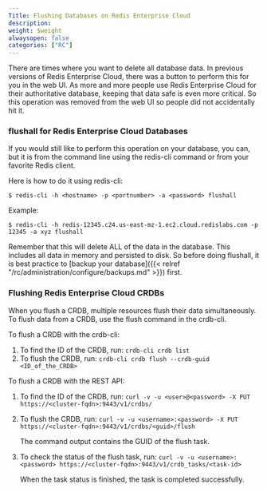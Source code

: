 ```yaml
---
Title: Flushing Databases on Redis Enterprise Cloud
description: 
weight: $weight
alwaysopen: false
categories: ["RC"]
---
```

There are times where you want to delete all database data. In previous
versions of Redis Enterprise Cloud, there was a button to perform this
for you in the web UI. As more and more people use Redis Enterprise
Cloud for their authoritative database, keeping that data safe is even
more critical. So this operation was removed from the web UI so people
did not accidentally hit it.

### flushall for Redis Enterprise Cloud Databases

If you would still like to perform this operation on your database, you
can, but it is from the command line using the redis-cli command or from
your favorite Redis client.

Here is how to do it using redis-cli:

```src
$ redis-cli -h <hostname> -p <portnumber> -a <password> flushall
```

Example:

```src
$ redis-cli -h redis-12345.c24.us-east-mz-1.ec2.cloud.redislabs.com -p 12345 -a xyz flushall
```

Remember that this will delete ALL of the data in the database. This
includes all data in memory and persisted to disk. So before doing
flushall, it is best practice to [backup your
database]({{< relref "/rc/administration/configure/backups.md" >}}) first.

### Flushing Redis Enterprise Cloud CRDBs

When you flush a CRDB, multiple resources flush their data simultaneously.
To flush data from a CRDB, use the flush command in the crdb-cli.

To flush a CRDB with the crdb-cli:

1. To find the ID of the CRDB, run: `crdb-cli crdb list`
1. To flush the CRDB, run: `crdb-cli crdb flush --crdb-guid <ID_of_the_CRDB>`

To flush a CRDB with the REST API:

1. To find the ID of the CRDB, run: `curl -v -u <user>@<password> -X PUT https://<cluster-fqdn>:9443/v1/crdbs/`
1. To flush the CRDB, run: `curl -v -u <username>:<password> -X PUT https://<cluster-fqdn>:9443/v1/crdbs/<guid>/flush`
    
    The command output contains the GUID of the flush task.
1. To check the status of the flush task, run: `curl -v -u <username>:<password> https://<cluster-fqdn>:9443/v1/crdb_tasks/<task-id>`
    
    When the task status is finished, the task is completed successfully.
